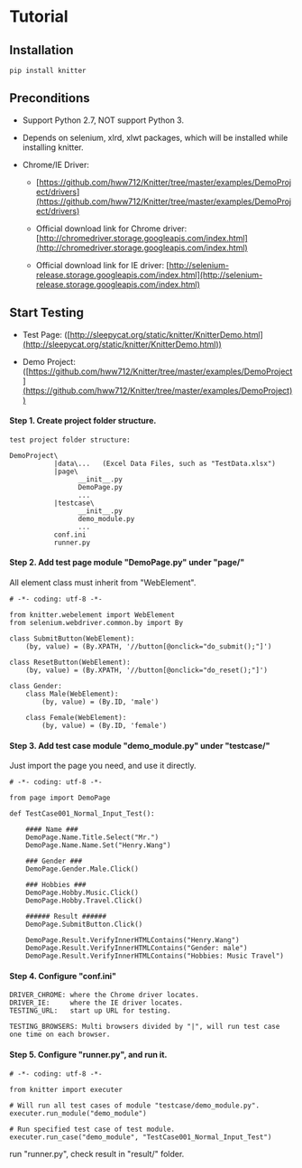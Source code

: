 Tutorial
=======================================================================

Installation
-----------------------------------------------------------------------

    pip install knitter


Preconditions
-----------------------------------------------------------------------

+ Support Python 2.7, NOT support Python 3.

+ Depends on selenium, xlrd, xlwt packages, which will be installed while installing knitter.

+ Chrome/IE Driver: 

    - [https://github.com/hww712/Knitter/tree/master/examples/DemoProject/drivers](https://github.com/hww712/Knitter/tree/master/examples/DemoProject/drivers)

    - Official download link for Chrome driver: [http://chromedriver.storage.googleapis.com/index.html](http://chromedriver.storage.googleapis.com/index.html)

    - Official download link for IE driver: [http://selenium-release.storage.googleapis.com/index.html](http://selenium-release.storage.googleapis.com/index.html)



Start Testing
-----------------------------------------------------------------------

+ Test Page: ([http://sleepycat.org/static/knitter/KnitterDemo.html](http://sleepycat.org/static/knitter/KnitterDemo.html))

+ Demo Project: ([https://github.com/hww712/Knitter/tree/master/examples/DemoProject](https://github.com/hww712/Knitter/tree/master/examples/DemoProject))


#### Step 1. Create project folder structure.

    test project folder structure:

    DemoProject\
               |data\...   (Excel Data Files, such as "TestData.xlsx")
               |page\
                     __init__.py
                     DemoPage.py
                     ...
               |testcase\
                     __init__.py
                     demo_module.py
                     ...
               conf.ini
               runner.py


#### Step 2. Add test page module "DemoPage.py" under "page/"

All element class must inherit from "WebElement".


    # -*- coding: utf-8 -*-

    from knitter.webelement import WebElement
    from selenium.webdriver.common.by import By

    class SubmitButton(WebElement):
        (by, value) = (By.XPATH, '//button[@onclick="do_submit();"]')

    class ResetButton(WebElement):
        (by, value) = (By.XPATH, '//button[@onclick="do_reset();"]')

    class Gender:
        class Male(WebElement):
            (by, value) = (By.ID, 'male')

        class Female(WebElement):
            (by, value) = (By.ID, 'female')



#### Step 3. Add test case module "demo_module.py" under "testcase/"

Just import the page you need, and use it directly.


    # -*- coding: utf-8 -*-

    from page import DemoPage

    def TestCase001_Normal_Input_Test():

        #### Name ###
        DemoPage.Name.Title.Select("Mr.")
        DemoPage.Name.Name.Set("Henry.Wang")

        ### Gender ###
        DemoPage.Gender.Male.Click()

        ### Hobbies ###
        DemoPage.Hobby.Music.Click()
        DemoPage.Hobby.Travel.Click()

        ###### Result ######
        DemoPage.SubmitButton.Click()

        DemoPage.Result.VerifyInnerHTMLContains("Henry.Wang")
        DemoPage.Result.VerifyInnerHTMLContains("Gender: male")
        DemoPage.Result.VerifyInnerHTMLContains("Hobbies: Music Travel")


#### Step 4. Configure "conf.ini"

    DRIVER_CHROME: where the Chrome driver locates.
    DRIVER_IE:     where the IE driver locates.
    TESTING_URL:   start up URL for testing.

    TESTING_BROWSERS: Multi browsers divided by "|", will run test case one time on each browser.


#### Step 5. Configure "runner.py", and run it.

    # -*- coding: utf-8 -*-
    
    from knitter import executer

    # Will run all test cases of module "testcase/demo_module.py".
    executer.run_module("demo_module") 
    
    # Run specified test case of test module.
    executer.run_case("demo_module", "TestCase001_Normal_Input_Test") 

run "runner.py", check result in "result/" folder.








